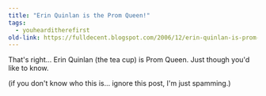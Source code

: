 ```yaml
---
title: "Erin Quinlan is the Prom Queen!"
tags: 
  - youhearditherefirst	
old-link: https://fulldecent.blogspot.com/2006/12/erin-quinlan-is-prom-queen.html
---
```


That's right... Erin Quinlan (the tea cup) is Prom Queen. Just though you'd like to know.

(if you don't know who this is... ignore this post, I'm just spamming.)
